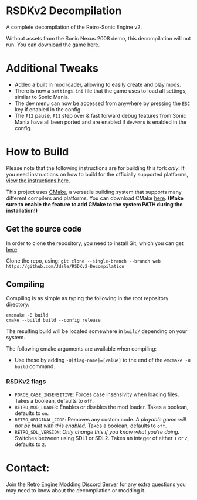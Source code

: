 # RSDKv2 Decompilation

A complete decompilation of the Retro-Sonic Engine v2.

Without assets from the Sonic Nexus 2008 demo, this decompilation will not run. You can download the game [here](https://info.sonicretro.org/Sonic_Nexus).

# Additional Tweaks
* Added a built in mod loader, allowing to easily create and play mods.
* There is now a `settings.ini` file that the game uses to load all settings, similar to Sonic Mania.
* The dev menu can now be accessed from anywhere by pressing the `ESC` key if enabled in the config.
* The `F12` pause, `F11` step over & fast forward debug features from Sonic Mania have all been ported and are enabled if `devMenu` is enabled in the config.

# How to Build

Please note that the following instructions are for building this fork *only*. If you need instructions on how to build for the officially supported platforms, [view the instructions here.](https://github.com/RSDKModding/RSDKv2-Decompilation)

This project uses [CMake](https://cmake.org/), a versatile building system that supports many different compilers and platforms. You can download CMake [here](https://cmake.org/download/). **(Make sure to enable the feature to add CMake to the system PATH during the installation!)**

## Get the source code

In order to clone the repository, you need to install Git, which you can get [here](https://git-scm.com/downloads).

Clone the repo, using:
`git clone --single-branch --branch web https://github.com/Jdsle/RSDKv2-Decompilation`

## Compiling

Compiling is as simple as typing the following in the root repository directory:
```
emcmake -B build
cmake --build build --config release
```

The resulting build will be located somewhere in `build/` depending on your system.

The following cmake arguments are available when compiling:
- Use these by adding `-D[flag-name]=[value]` to the end of the `emcmake -B build` command.

### RSDKv2 flags
- `FORCE_CASE_INSENSITIVE`: Forces case insensivity when loading files. Takes a boolean, defaults to `off`.
- `RETRO_MOD_LOADER`: Enables or disables the mod loader. Takes a boolean, defaults to `on`.
- `RETRO_ORIGINAL_CODE`: Removes any custom code. *A playable game will not be built with this enabled.* Takes a boolean, defaults to `off`.
- `RETRO_SDL_VERSION`: *Only change this if you know what you're doing.* Switches between using SDL1 or SDL2. Takes an integer of either `1` or `2`, defaults to `2`.

# Contact:
Join the [Retro Engine Modding Discord Server](https://dc.railgun.works/retroengine) for any extra questions you may need to know about the decompilation or modding it.
